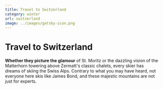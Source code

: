```yaml
---
title: Travel to Switzerland
category: winter
url: switzerland
image: ../images/gatsby-icon.png
---
```


# Travel to Switzerland

**Whether they picture the glamour** of St. Moritz or the dazzling vision of the 
Matterhorn towering above Zermatt's classic chalets, every skier has dreams of skiing 
the Swiss Alps. Contrary to what you may have heard, not everyone here skis like 
James Bond, and these majestic mountains are not just for experts.